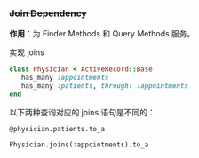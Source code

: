 ### ~~Join Dependency~~

**作用**：为 Finder Methods 和 Query Methods 服务。

实现 joins

```ruby
class Physician < ActiveRecord::Base
   has_many :appointments
   has_many :patients, through: :appointments
end
```

以下两种查询对应的 joins 语句是不同的：

```
@physician.patients.to_a

Physician.joins(:appointments).to_a
```
